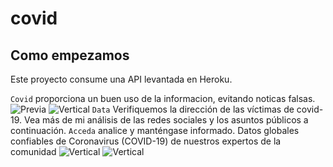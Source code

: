 # covid
## Como empezamos 

Este proyecto consume una API levantada en Heroku.
 
`Covid` proporciona un buen uso de la informacion, evitando noticas falsas.
![Previa](https://raw.githubusercontent.com/XaviMontero/coivd/master/img/dama.png)
![Vertical](https://raw.githubusercontent.com/XaviMontero/coivd/master/img/sata.png)
`Data` Verifiquemos la dirección de las víctimas de covid-19. Vea más de mi análisis de las redes sociales y los asuntos públicos a continuación.
`Acceda`  analice y manténgase informado. Datos globales confiables de Coronavirus (COVID-19) de nuestros expertos de la comunidad
![Vertical](https://raw.githubusercontent.com/XaviMontero/coivd/master/img/ecu.png)
![Vertical](https://raw.githubusercontent.com/XaviMontero/coivd/master/img/super.png)
